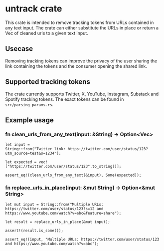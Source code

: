 # untrack crate
This crate is intended to remove tracking tokens from URLs contained in any text input. The crate can either substitute the URLs in place or return a Vec of cleaned urls to a given text input.

## Usecase
Removing tracking tokens can improve the privacy of the user sharing the link containing the tokens and the consumer opening the shared link.

## Supported tracking tokens
The crate currently supports Twitter, X, YouTube, Instagram, Substack and Spotify tracking tokens. The exact tokens can be found in ```src/parsing_params.rs```.

## Example usage

### fn clean_urls_from_any_text(input: &String) -> Option<Vec<String>>
```
let input = 
String::from("Twitter link: https://twitter.com/user/status/123?utm_source=test&s=1234");

let expected = vec!["https://twitter.com/user/status/123".to_string()];

assert_eq!(clean_urls_from_any_text(&input), Some(expected));
```

### fn replace_urls_in_place(input: &mut String) -> Option<&mut String>
```
let mut input = String::from("Multiple URLs: https://twitter.com/user/status/123?s=12 and https://www.youtube.com/watch?v=abc&feature=share");

let result = replace_urls_in_place(&mut input);

assert!(result.is_some());

assert_eq!(input, "Multiple URLs: https://twitter.com/user/status/123 and https://www.youtube.com/watch?v=abc");
```